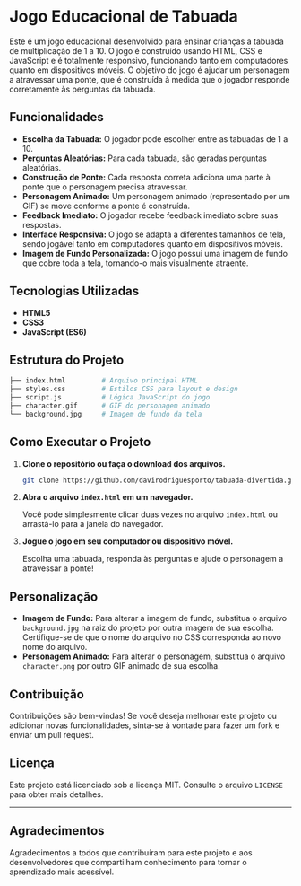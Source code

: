 # Jogo Educacional de Tabuada

Este é um jogo educacional desenvolvido para ensinar crianças a tabuada de multiplicação de 1 a 10. O jogo é construído
usando HTML, CSS e JavaScript e é totalmente responsivo, funcionando tanto em computadores quanto em dispositivos
móveis. O objetivo do jogo é ajudar um personagem a atravessar uma ponte, que é construída à medida que o jogador
responde corretamente às perguntas da tabuada.

## Funcionalidades

- **Escolha da Tabuada:** O jogador pode escolher entre as tabuadas de 1 a 10.
- **Perguntas Aleatórias:** Para cada tabuada, são geradas perguntas aleatórias.
- **Construção de Ponte:** Cada resposta correta adiciona uma parte à ponte que o personagem precisa atravessar.
- **Personagem Animado:** Um personagem animado (representado por um GIF) se move conforme a ponte é construída.
- **Feedback Imediato:** O jogador recebe feedback imediato sobre suas respostas.
- **Interface Responsiva:** O jogo se adapta a diferentes tamanhos de tela, sendo jogável tanto em computadores quanto
  em dispositivos móveis.
- **Imagem de Fundo Personalizada:** O jogo possui uma imagem de fundo que cobre toda a tela, tornando-o mais
  visualmente atraente.

## Tecnologias Utilizadas

- **HTML5**
- **CSS3**
- **JavaScript (ES6)**

## Estrutura do Projeto

```bash
├── index.html         # Arquivo principal HTML
├── styles.css         # Estilos CSS para layout e design
├── script.js          # Lógica JavaScript do jogo
├── character.gif      # GIF do personagem animado
└── background.jpg     # Imagem de fundo da tela
```

## Como Executar o Projeto

1. **Clone o repositório ou faça o download dos arquivos.**

   ```bash
   git clone https://github.com/davirodriguesporto/tabuada-divertida.git
   ```

2. **Abra o arquivo `index.html` em um navegador.**

   Você pode simplesmente clicar duas vezes no arquivo `index.html` ou arrastá-lo para a janela do navegador.

3. **Jogue o jogo em seu computador ou dispositivo móvel.**

   Escolha uma tabuada, responda às perguntas e ajude o personagem a atravessar a ponte!

## Personalização

- **Imagem de Fundo:** Para alterar a imagem de fundo, substitua o arquivo `background.jpg` na raiz do projeto por outra
  imagem de sua escolha. Certifique-se de que o nome do arquivo no CSS corresponda ao novo nome do arquivo.
- **Personagem Animado:** Para alterar o personagem, substitua o arquivo `character.png` por outro GIF animado de sua
  escolha.

## Contribuição

Contribuições são bem-vindas! Se você deseja melhorar este projeto ou adicionar novas funcionalidades, sinta-se à
vontade para fazer um fork e enviar um pull request.

## Licença

Este projeto está licenciado sob a licença MIT. Consulte o arquivo `LICENSE` para obter mais detalhes.

---

## Agradecimentos

Agradecimentos a todos que contribuíram para este projeto e aos desenvolvedores que compartilham conhecimento para
tornar o aprendizado mais acessível.
